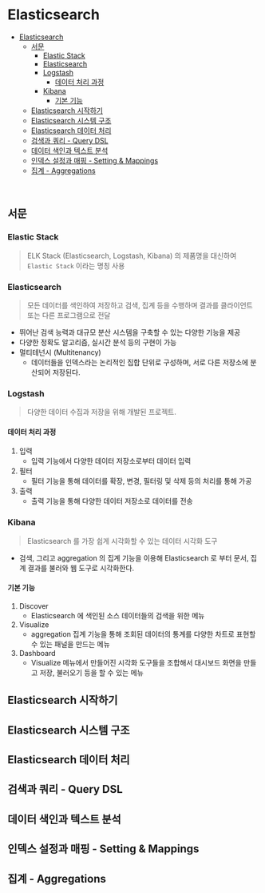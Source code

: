 # Elasticsearch
<!-- TOC -->

- [Elasticsearch](#elasticsearch)
    - [서문](#%EC%84%9C%EB%AC%B8)
        - [Elastic Stack](#elastic-stack)
        - [Elasticsearch](#elasticsearch)
        - [Logstash](#logstash)
            - [데이터 처리 과정](#%EB%8D%B0%EC%9D%B4%ED%84%B0-%EC%B2%98%EB%A6%AC-%EA%B3%BC%EC%A0%95)
        - [Kibana](#kibana)
            - [기본 기능](#%EA%B8%B0%EB%B3%B8-%EA%B8%B0%EB%8A%A5)
    - [Elasticsearch 시작하기](#elasticsearch-%EC%8B%9C%EC%9E%91%ED%95%98%EA%B8%B0)
    - [Elasticsearch 시스템 구조](#elasticsearch-%EC%8B%9C%EC%8A%A4%ED%85%9C-%EA%B5%AC%EC%A1%B0)
    - [Elasticsearch 데이터 처리](#elasticsearch-%EB%8D%B0%EC%9D%B4%ED%84%B0-%EC%B2%98%EB%A6%AC)
    - [검색과 쿼리 - Query DSL](#%EA%B2%80%EC%83%89%EA%B3%BC-%EC%BF%BC%EB%A6%AC---query-dsl)
    - [데이터 색인과 텍스트 분석](#%EB%8D%B0%EC%9D%B4%ED%84%B0-%EC%83%89%EC%9D%B8%EA%B3%BC-%ED%85%8D%EC%8A%A4%ED%8A%B8-%EB%B6%84%EC%84%9D)
    - [인덱스 설정과 매핑 - Setting & Mappings](#%EC%9D%B8%EB%8D%B1%EC%8A%A4-%EC%84%A4%EC%A0%95%EA%B3%BC-%EB%A7%A4%ED%95%91---setting--mappings)
    - [집계 - Aggregations](#%EC%A7%91%EA%B3%84---aggregations)

<!-- /TOC -->
<br>

## 서문

### Elastic Stack

> ELK Stack (Elasticsearch, Logstash, Kibana) 의 제품명을 대신하여 `Elastic Stack` 이라는 명칭 사용

### Elasticsearch

> 모든 데이터를 색인하여 저장하고 검색, 집계 등을 수행하며 결과를 클라이언트 또는 다른 프로그램으로 전달

- 뛰어난 검색 능력과 대규모 분산 시스템을 구축할 수 있는 다양한 기능을 제공
- 다양한 정확도 알고리즘, 실시간 분석 등의 구현이 가능
- 멀티테넌시 (Multitenancy)
    - 데이터들을 인덱스라는 논리적인 집합 단위로 구성하며, 서로 다른 저장소에 분산되어 저장된다.

### Logstash

> 다양한 데이터 수집과 저장을 위해 개발된 프로젝트.

#### 데이터 처리 과정

1. 입력
    - 입력 기능에서 다양한 데이터 저장소로부터 데이터 입력
2. 필터
    - 필터 기능을 통해 데이터를 확장, 변경, 필터링 및 삭제 등의 처리를 통해 가공
3. 출력
    - 출력 기능을 통해 다양한 데이터 저장소로 데이터를 전송

### Kibana

> Elasticsearch 를 가장 쉽게 시각화할 수 있는 데이터 시각화 도구

- 검색, 그리고 aggregation 의 집계 기능을 이용해 Elasticsearch 로 부터 문서, 집계 결과를 불러와 웹 도구로 시각화한다.

#### 기본 기능

1. Discover
    - Elasticsearch 에 색인된 소스 데이터들의 검색을 위한 메뉴
2. Visualize
    - aggregation 집계 기능을 통해 조회된 데이터의 통계를 다양한 차트로 표현할 수 있는 패널을 만드는 메뉴
3. Dashboard
    - Visualize 메뉴에서 만들어진 시각화 도구들을 조합해서 대시보드 화면을 만들고 저장, 불러오기 등을 할 수 있는 메뉴

## Elasticsearch 시작하기

## Elasticsearch 시스템 구조

## Elasticsearch 데이터 처리

## 검색과 쿼리 - Query DSL

## 데이터 색인과 텍스트 분석

## 인덱스 설정과 매핑 - Setting & Mappings

## 집계 - Aggregations